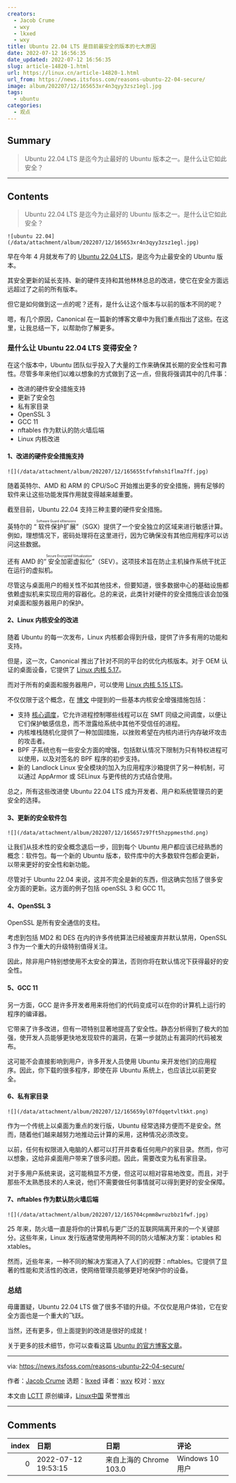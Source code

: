 ```yaml
---
creators:
  - Jacob Crume
  - wxy
  - lkxed
  - wxy
title: Ubuntu 22.04 LTS 是目前最安全的版本的七大原因
date: 2022-07-12 16:56:35
date_updated: 2022-07-12 16:56:35
slug: article-14820-1.html
url: https://linux.cn/article-14820-1.html
url_from: https://news.itsfoss.com/reasons-ubuntu-22-04-secure/
image: album/202207/12/165653xr4n3qyy3zsz1egl.jpg
tags:
  - ubuntu
categories:
  - 观点
---
```


## Summary

> Ubuntu 22.04 LTS 是迄今为止最好的 Ubuntu 版本之一。是什么让它如此安全？

***

<!-- more -->

## Contents

> 
> Ubuntu 22.04 LTS 是迄今为止最好的 Ubuntu 版本之一。是什么让它如此安全？
> 
> 
> 

`![ubuntu 22.04](/data/attachment/album/202207/12/165653xr4n3qyy3zsz1egl.jpg)`

早在今年 4 月就发布了的 [Ubuntu 22.04 LTS](https://news.itsfoss.com/ubuntu-22-04-release/)，是迄今为止最安全的 Ubuntu 版本。

其安全更新的延长支持、新的硬件支持和其他林林总总的改进，使它在安全方面远远超过了之前的所有版本。

但它是如何做到这一点的呢？还有，是什么让这个版本与以前的版本不同的呢？

嗯，有几个原因，Canonical 在一篇新的博客文章中为我们重点指出了这些。在这里，让我总结一下，以帮助你了解更多。

### 是什么让 Ubuntu 22.04 LTS 变得安全？

在这个版本中，Ubuntu 团队似乎投入了大量的工作来确保其长期的安全性和可靠性。尽管多年来他们以难以想象的方式做到了这一点，但我将强调其中的几件事：

* 改进的硬件安全措施支持
* 更新了安全包
* 私有家目录
* OpenSSL 3
* GCC 11
* nftables 作为默认的防火墙后端
* Linux 内核改进

#### 1、改进的硬件安全措施支持

`![](/data/attachment/album/202207/12/165655tfvfmhsh1flma7ff.jpg)`

随着英特尔、AMD 和 ARM 的 CPU/SoC 开始推出更多的安全措施，拥有足够的软件来让这些功能发挥作用就变得越来越重要。

截至目前，Ubuntu 22.04 支持三种主要的硬件安全措施。

英特尔的 “<ruby> 软件保护扩展 <rt>  Software Guard eXtensions </rt></ruby>”（SGX）提供了一个安全独立的区域来进行敏感计算。例如，理想情况下，密码处理将在这里进行，因为它确保没有其他应用程序可以访问这些数据。

还有 AMD 的“<ruby> 安全加密虚拟化 <rt>  Secure Encrypted Virtualization </rt></ruby>”（SEV）。这项技术旨在防止主机操作系统干扰正在运行的虚拟机。

尽管这与桌面用户的相关性不如其他技术，但要知道，很多数据中心的基础设施都依赖虚拟机来实现应用的容器化。总的来说，此类针对硬件的安全措施应该会加强对桌面和服务器用户的保护。

#### 2、Linux 内核安全的改进

随着 Ubuntu 的每一次发布，Linux 内核都会得到升级，提供了许多有用的功能和支持。

但是，这一次，Canonical 推出了针对不同的平台的优化内核版本。对于 OEM 认证的桌面设备，它提供了 [Linux 内核 5.17](https://news.itsfoss.com/linux-kernel-5-17-release/)。

而对于所有的桌面和服务器用户，可以使用 [Linux 内核 5.15 LTS](https://news.itsfoss.com/linux-kernel-5-15-release/)。

不仅仅限于这个概念，在 [博文](https://ubuntu.com/blog/whats-new-in-security-for-ubuntu-22-04-lts) 中提到的一些基本内核安全增强措施包括：

* 支持 [核心调度](https://www.kernel.org/doc/html/latest/admin-guide/hw-vuln/core-scheduling.html)，它允许进程控制哪些线程可以在 SMT 同级之间调度，以便让它们保护敏感信息，而不泄露给系统中其他不受信任的进程。
* 内核堆栈随机化提供了一种加固措施，以挫败希望在内核内进行内存破坏攻击的攻击者。
* BPF 子系统也有一些安全方面的增强，包括默认情况下限制为只有特权进程可以使用，以及对签名的 BPF 程序的初步支持。
* 新的 Landlock Linux 安全模块的加入为应用程序沙箱提供了另一种机制，可以通过 AppArmor 或 SELinux 与更传统的方式结合使用。

总之，所有这些改进使 Ubuntu 22.04 LTS 成为开发者、用户和系统管理员的更安全的选择。

#### 3、更新的安全软件包

`![](/data/attachment/album/202207/12/165657z97ft5hzppmesthd.png)`

让我们从技术性的安全概念退后一步，回到每个 Ubuntu 用户都应该已经熟悉的概念：软件包。每一个新的 Ubuntu 版本，软件库中的大多数软件包都会更新，以带来更好的安全性和新功能。

尽管对于 Ubuntu 22.04 来说，这并不完全是新的东西，但这确实包括了很多安全方面的更新。这方面的例子包括 openSSL 3 和 GCC 11。

#### 4、OpenSSL 3

OpenSSL 是所有安全通信的支柱。

考虑到包括 MD2 和 DES 在内的许多传统算法已经被废弃并默认禁用，OpenSSL 3 作为一个重大的升级特别值得关注。

因此，除非用户特别想使用不太安全的算法，否则你将在默认情况下获得最好的安全性。

#### 5、GCC 11

另一方面，GCC 是许多开发者用来将他们的代码变成可以在你的计算机上运行的程序的编译器。

它带来了许多改进，但有一项特别显著地提高了安全性。静态分析得到了极大的加强，使开发人员能够更快地发现软件的漏洞，在第一步就防止有漏洞的代码被发布。

这可能不会直接影响到用户，许多开发人员使用 Ubuntu 来开发他们的应用程序。因此，你下载的很多程序，即使在非 Ubuntu 系统上，也应该比以前更安全。

#### 6、私有家目录

`![](/data/attachment/album/202207/12/165659yl07fdqqetvltkkt.png)`

作为一个传统上以桌面为重点的发行版，Ubuntu 经常选择方便而不是安全。然而，随着他们越来越努力地推动云计算的采用，这种情况必须改变。

以前，任何有权限进入电脑的人都可以打开并查看任何用户的家目录。然而，你可以想象，这给非桌面用户带来了很多问题。因此，需要改变为私有家目录。

对于多用户系统来说，这可能稍显不方便，但这可以相对容易地改变。而且，对于那些不太熟悉技术的人来说，他们不需要做任何事情就可以得到更好的安全保障。

#### 7、nftables 作为默认防火墙后端

`![](/data/attachment/album/202207/12/165704cpmm8wruzbbz1fwf.jpg)`

25 年来，防火墙一直是将你的计算机与更广泛的互联网隔离开来的一个关键部分。这些年来，Linux 发行版通常使用两种不同的防火墙解决方案：iptables 和 xtables。

然而，近些年来，一种不同的解决方案进入了人们的视野：nftables。它提供了显著的性能和灵活性的改进，使网络管理员能够更好地保护你的设备。

### 总结

毋庸置疑，Ubuntu 22.04 LTS 做了很多不错的升级。不仅仅是用户体验，它在安全方面也是一个重大的飞跃。

当然，还有更多，但上面提到的改进是很好的成就！

关于更多的技术细节，你可以查看这篇 [Ubuntu 的官方博客文章](https://ubuntu.com/blog/whats-new-in-security-for-ubuntu-22-04-lts)。

---

via: <https://news.itsfoss.com/reasons-ubuntu-22-04-secure/>

作者：[Jacob Crume](https://news.itsfoss.com/author/jacob/) 选题：[lkxed](https://github.com/lkxed) 译者：[wxy](https://github.com/wxy) 校对：[wxy](https://github.com/wxy)

本文由 [LCTT](https://github.com/LCTT/TranslateProject) 原创编译，[Linux中国](https://linux.cn/) 荣誉推出

***

## Comments

|   index | 日期                | 日期                                    | 评论     |
|--------:|:--------------------|:----------------------------------------|:---------|
|       0 | 2022-07-12 19:53:15 | 来自上海的 Chrome 103.0|Windows 10 用户 | 我不信。 |
